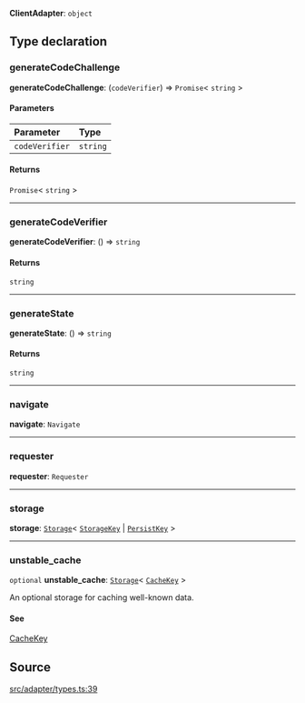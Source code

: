 **ClientAdapter**: `object`

## Type declaration

### generateCodeChallenge

**generateCodeChallenge**: (`codeVerifier`) => `Promise`\< `string` \>

#### Parameters

| Parameter      | Type     |
| :------------- | :------- |
| `codeVerifier` | `string` |

#### Returns

`Promise`\< `string` \>

---

### generateCodeVerifier

**generateCodeVerifier**: () => `string`

#### Returns

`string`

---

### generateState

**generateState**: () => `string`

#### Returns

`string`

---

### navigate

**navigate**: `Navigate`

---

### requester

**requester**: `Requester`

---

### storage

**storage**: [`Storage`](type-alias.Storage.md)\< [`StorageKey`](type-alias.StorageKey.md) \| [`PersistKey`](../enumerations/enumeration.PersistKey.md) \>

---

### unstable_cache

`optional` **unstable_cache**: [`Storage`](type-alias.Storage.md)\< [`CacheKey`](../enumerations/enumeration.CacheKey.md) \>

An optional storage for caching well-known data.

#### See

[CacheKey](../enumerations/enumeration.CacheKey.md)

## Source

[src/adapter/types.ts:39](https://github.com/logto-io/js/blob/54d7193/packages/client/src/adapter/types.ts#L39)
